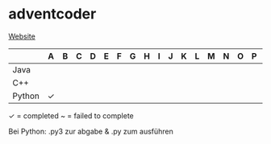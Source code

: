 ﻿# adventcoder
[Website](http://mooshak.nes.aau.at/)

| | A | B | C | D | E | F | G | H | I | J | K | L | M | N | O | P | Q | R | S | T | U | V | W | Y
|---|:---:|:---:|:---:|:---:|:---:|:---:|:---:|:---:|:---:|:---:|:---:|:---:|:---:|:---:|:---:|:---:|:---:|:---:|:---:|:---:|:---:|:---:|:---:|:---:|
| Java |  |  |  |  | |  |  |  | |  | | | | | | | | | | | | | | | 
| C++ |  |  |  |  | |  |  |  | |  | | | | | | | | | | | | | | |
| Python | ✓ | | | | |  |  | | | | | | | | | | | | | | | | | |

✓ = completed
~ = failed to complete

Bei Python: .py3 zur abgabe & .py zum ausführen

